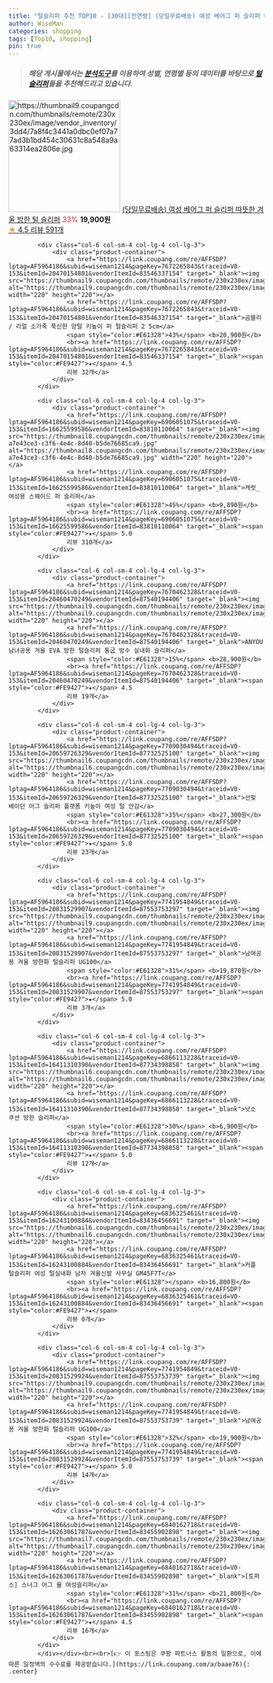 ```yaml
---
title: "털슬리퍼 추천 TOP10 - [30대][전연령] (당일무료배송) 여성 베어그 퍼 슬리퍼 따뜻한 겨울 방한 털 슬리퍼"
author: WiseMan
categories: shopping
tags: [Top10, shopping]
pin: true
---
```


> ##### 해당 게시물에서는 [**분석도구**](https://itemscout.io/)를 이용하여 **성별**, **연령별** 등의 데이터를 바탕으로 [**털슬리퍼**](https://link.coupang.com/a/baae76)들을 추천해드리고 있습니다.
<div class="container"><div class="row">
            <div class="col-6 col-sm-4 col-lg-4 col-lg-3">
                <div class="product-container">
                    <a href="https://link.coupang.com/re/AFFSDP?lptag=AF5964186&subid=wiseman1214&pageKey=6859457181&traceid=V0-153&itemId=16370925330&vendorItemId=83562441394" target="_blank"><img src="https://thumbnail9.coupangcdn.com/thumbnails/remote/230x230ex/image/vendor_inventory/3dd4/7a8f4c3441a0dbc0ef07a77ad3b1bd454c30631c8a548a9a63314ea2806e.jpg" alt="https://thumbnail9.coupangcdn.com/thumbnails/remote/230x230ex/image/vendor_inventory/3dd4/7a8f4c3441a0dbc0ef07a77ad3b1bd454c30631c8a548a9a63314ea2806e.jpg" width="220" height="220"></a>
                    <a href="https://link.coupang.com/re/AFFSDP?lptag=AF5964186&subid=wiseman1214&pageKey=6859457181&traceid=V0-153&itemId=16370925330&vendorItemId=83562441394" target="_blank">(당일무료배송) 여성 베어그 퍼 슬리퍼 따뜻한 겨울 방한 털 슬리퍼</a>
                    <span style="color:#E61328">33%</span> <b>19,900원</b>
                    <br><a href="https://link.coupang.com/re/AFFSDP?lptag=AF5964186&subid=wiseman1214&pageKey=6859457181&traceid=V0-153&itemId=16370925330&vendorItemId=83562441394" target="_blank"><span style="color:#FE9427">★</span> 4.5
                    리뷰 591개</a>
                </div>
            </div>
            
            <div class="col-6 col-sm-4 col-lg-4 col-lg-3">
                <div class="product-container">
                    <a href="https://link.coupang.com/re/AFFSDP?lptag=AF5964186&subid=wiseman1214&pageKey=7672265843&traceid=V0-153&itemId=20470154801&vendorItemId=83546337154" target="_blank"><img src="https://thumbnail9.coupangcdn.com/thumbnails/remote/230x230ex/image/vendor_inventory/8963/8a28ead34ef49cf2e03121346ddc1af10f7bbae26d1656a4238f1b5cfe40.jpg" alt="https://thumbnail9.coupangcdn.com/thumbnails/remote/230x230ex/image/vendor_inventory/8963/8a28ead34ef49cf2e03121346ddc1af10f7bbae26d1656a4238f1b5cfe40.jpg" width="220" height="220"></a>
                    <a href="https://link.coupang.com/re/AFFSDP?lptag=AF5964186&subid=wiseman1214&pageKey=7672265843&traceid=V0-153&itemId=20470154801&vendorItemId=83546337154" target="_blank">곰블리 / 리얼 소가죽 푹신한 양털 키높이 퍼 털슬리퍼 2 5cm</a>
                    <span style="color:#E61328">43%</span> <b>20,900원</b>
                    <br><a href="https://link.coupang.com/re/AFFSDP?lptag=AF5964186&subid=wiseman1214&pageKey=7672265843&traceid=V0-153&itemId=20470154801&vendorItemId=83546337154" target="_blank"><span style="color:#FE9427">★</span> 4.5
                    리뷰 32개</a>
                </div>
            </div>
            
            <div class="col-6 col-sm-4 col-lg-4 col-lg-3">
                <div class="product-container">
                    <a href="https://link.coupang.com/re/AFFSDP?lptag=AF5964186&subid=wiseman1214&pageKey=6906051075&traceid=V0-153&itemId=16625599586&vendorItemId=83810110064" target="_blank"><img src="https://thumbnail8.coupangcdn.com/thumbnails/remote/230x230ex/image/retail/images/3786640040979570-a7e43ce3-c3f6-4e4c-8d40-b5de76685ca9.jpg" alt="https://thumbnail8.coupangcdn.com/thumbnails/remote/230x230ex/image/retail/images/3786640040979570-a7e43ce3-c3f6-4e4c-8d40-b5de76685ca9.jpg" width="220" height="220"></a>
                    <a href="https://link.coupang.com/re/AFFSDP?lptag=AF5964186&subid=wiseman1214&pageKey=6906051075&traceid=V0-153&itemId=16625599586&vendorItemId=83810110064" target="_blank">캐럿_여성용 스웨이드 퍼 슬리퍼</a>
                    <span style="color:#E61328">45%</span> <b>9,890원</b>
                    <br><a href="https://link.coupang.com/re/AFFSDP?lptag=AF5964186&subid=wiseman1214&pageKey=6906051075&traceid=V0-153&itemId=16625599586&vendorItemId=83810110064" target="_blank"><span style="color:#FE9427">★</span> 5.0
                    리뷰 310개</a>
                </div>
            </div>
            
            <div class="col-6 col-sm-4 col-lg-4 col-lg-3">
                <div class="product-container">
                    <a href="https://link.coupang.com/re/AFFSDP?lptag=AF5964186&subid=wiseman1214&pageKey=7670462328&traceid=V0-153&itemId=20460470249&vendorItemId=87540194406" target="_blank"><img src="https://thumbnail9.coupangcdn.com/thumbnails/remote/230x230ex/image/vendor_inventory/188d/f5be63b6d04f585816f32af79deffd062f724bbc91e1b46c95a1d618536e.jpg" alt="https://thumbnail9.coupangcdn.com/thumbnails/remote/230x230ex/image/vendor_inventory/188d/f5be63b6d04f585816f32af79deffd062f724bbc91e1b46c95a1d618536e.jpg" width="220" height="220"></a>
                    <a href="https://link.coupang.com/re/AFFSDP?lptag=AF5964186&subid=wiseman1214&pageKey=7670462328&traceid=V0-153&itemId=20460470249&vendorItemId=87540194406" target="_blank">ANYOU 남녀공용 겨울 EVA 방한 털슬리퍼 통굽 방수 실내화 슬리퍼</a>
                    <span style="color:#E61328">15%</span> <b>28,900원</b>
                    <br><a href="https://link.coupang.com/re/AFFSDP?lptag=AF5964186&subid=wiseman1214&pageKey=7670462328&traceid=V0-153&itemId=20460470249&vendorItemId=87540194406" target="_blank"><span style="color:#FE9427">★</span> 4.5
                    리뷰 19개</a>
                </div>
            </div>
            
            <div class="col-6 col-sm-4 col-lg-4 col-lg-3">
                <div class="product-container">
                    <a href="https://link.coupang.com/re/AFFSDP?lptag=AF5964186&subid=wiseman1214&pageKey=7709030494&traceid=V0-153&itemId=20659726329&vendorItemId=87732525100" target="_blank"><img src="https://thumbnail6.coupangcdn.com/thumbnails/remote/230x230ex/image/vendor_inventory/5282/640d153999dfb58eb81c573b25d089574c949260e7d6e4a4d4b7f9a2aa5e.jpg" alt="https://thumbnail6.coupangcdn.com/thumbnails/remote/230x230ex/image/vendor_inventory/5282/640d153999dfb58eb81c573b25d089574c949260e7d6e4a4d4b7f9a2aa5e.jpg" width="220" height="220"></a>
                    <a href="https://link.coupang.com/re/AFFSDP?lptag=AF5964186&subid=wiseman1214&pageKey=7709030494&traceid=V0-153&itemId=20659726329&vendorItemId=87732525100" target="_blank">선빛 베이던 어그 슬리퍼 플랫폼 키높이 여성 털 안감</a>
                    <span style="color:#E61328">35%</span> <b>27,300원</b>
                    <br><a href="https://link.coupang.com/re/AFFSDP?lptag=AF5964186&subid=wiseman1214&pageKey=7709030494&traceid=V0-153&itemId=20659726329&vendorItemId=87732525100" target="_blank"><span style="color:#FE9427">★</span> 5.0
                    리뷰 23개</a>
                </div>
            </div>
            
            <div class="col-6 col-sm-4 col-lg-4 col-lg-3">
                <div class="product-container">
                    <a href="https://link.coupang.com/re/AFFSDP?lptag=AF5964186&subid=wiseman1214&pageKey=7741954849&traceid=V0-153&itemId=20831529907&vendorItemId=87553753297" target="_blank"><img src="https://thumbnail9.coupangcdn.com/thumbnails/remote/230x230ex/image/vendor_inventory/972f/566907c1cea6dd95d2a9977a0f9e87b6af2f1c58a297a6afb256b205054a.jpg" alt="https://thumbnail9.coupangcdn.com/thumbnails/remote/230x230ex/image/vendor_inventory/972f/566907c1cea6dd95d2a9977a0f9e87b6af2f1c58a297a6afb256b205054a.jpg" width="220" height="220"></a>
                    <a href="https://link.coupang.com/re/AFFSDP?lptag=AF5964186&subid=wiseman1214&pageKey=7741954849&traceid=V0-153&itemId=20831529907&vendorItemId=87553753297" target="_blank">남여공용 겨울 방한화 털슬리퍼 UG100</a>
                    <span style="color:#E61328">31%</span> <b>19,870원</b>
                    <br><a href="https://link.coupang.com/re/AFFSDP?lptag=AF5964186&subid=wiseman1214&pageKey=7741954849&traceid=V0-153&itemId=20831529907&vendorItemId=87553753297" target="_blank"><span style="color:#FE9427">★</span> 5.0
                    리뷰 3개</a>
                </div>
            </div>
            
            <div class="col-6 col-sm-4 col-lg-4 col-lg-3">
                <div class="product-container">
                    <a href="https://link.coupang.com/re/AFFSDP?lptag=AF5964186&subid=wiseman1214&pageKey=6866113228&traceid=V0-153&itemId=16411310390&vendorItemId=87734398858" target="_blank"><img src="https://thumbnail6.coupangcdn.com/thumbnails/remote/230x230ex/image/vendor_inventory/c3bb/60433b57c88060c49215db17eb9cb852c55650b67932a9f24812c6ec0024.jpg" alt="https://thumbnail6.coupangcdn.com/thumbnails/remote/230x230ex/image/vendor_inventory/c3bb/60433b57c88060c49215db17eb9cb852c55650b67932a9f24812c6ec0024.jpg" width="220" height="220"></a>
                    <a href="https://link.coupang.com/re/AFFSDP?lptag=AF5964186&subid=wiseman1214&pageKey=6866113228&traceid=V0-153&itemId=16411310390&vendorItemId=87734398858" target="_blank">낫소 쿠션 방한 슬리퍼</a>
                    <span style="color:#E61328">30%</span> <b>6,900원</b>
                    <br><a href="https://link.coupang.com/re/AFFSDP?lptag=AF5964186&subid=wiseman1214&pageKey=6866113228&traceid=V0-153&itemId=16411310390&vendorItemId=87734398858" target="_blank"><span style="color:#FE9427">★</span> 5.0
                    리뷰 12개</a>
                </div>
            </div>
            
            <div class="col-6 col-sm-4 col-lg-4 col-lg-3">
                <div class="product-container">
                    <a href="https://link.coupang.com/re/AFFSDP?lptag=AF5964186&subid=wiseman1214&pageKey=6836325461&traceid=V0-153&itemId=16243100884&vendorItemId=83436456691" target="_blank"><img src="https://thumbnail6.coupangcdn.com/thumbnails/remote/230x230ex/image/vendor_inventory/1661/9f331b82a786da14ca5b1c18e51710826d77c74ab457fea270125f310c65.jpg" alt="https://thumbnail6.coupangcdn.com/thumbnails/remote/230x230ex/image/vendor_inventory/1661/9f331b82a786da14ca5b1c18e51710826d77c74ab457fea270125f310c65.jpg" width="220" height="220"></a>
                    <a href="https://link.coupang.com/re/AFFSDP?lptag=AF5964186&subid=wiseman1214&pageKey=6836325461&traceid=V0-153&itemId=16243100884&vendorItemId=83436456691" target="_blank">커플 털슬리퍼 여성 털실내화 남자 겨울신발 사무실 GM45F7T</a>
                    <span style="color:#E61328"></span> <b>16,800원</b>
                    <br><a href="https://link.coupang.com/re/AFFSDP?lptag=AF5964186&subid=wiseman1214&pageKey=6836325461&traceid=V0-153&itemId=16243100884&vendorItemId=83436456691" target="_blank"><span style="color:#FE9427">★</span> 
                    리뷰 0개</a>
                </div>
            </div>
            
            <div class="col-6 col-sm-4 col-lg-4 col-lg-3">
                <div class="product-container">
                    <a href="https://link.coupang.com/re/AFFSDP?lptag=AF5964186&subid=wiseman1214&pageKey=7741954849&traceid=V0-153&itemId=20831529924&vendorItemId=87553753739" target="_blank"><img src="https://thumbnail9.coupangcdn.com/thumbnails/remote/230x230ex/image/vendor_inventory/3baf/bfae6aefe8347e8720c993f426f4f649ed3c7fa967e0d210dbabf26df346.jpg" alt="https://thumbnail9.coupangcdn.com/thumbnails/remote/230x230ex/image/vendor_inventory/3baf/bfae6aefe8347e8720c993f426f4f649ed3c7fa967e0d210dbabf26df346.jpg" width="220" height="220"></a>
                    <a href="https://link.coupang.com/re/AFFSDP?lptag=AF5964186&subid=wiseman1214&pageKey=7741954849&traceid=V0-153&itemId=20831529924&vendorItemId=87553753739" target="_blank">남여공용 겨울 방한화 털슬리퍼 UG100</a>
                    <span style="color:#E61328">32%</span> <b>19,900원</b>
                    <br><a href="https://link.coupang.com/re/AFFSDP?lptag=AF5964186&subid=wiseman1214&pageKey=7741954849&traceid=V0-153&itemId=20831529924&vendorItemId=87553753739" target="_blank"><span style="color:#FE9427">★</span> 5.0
                    리뷰 14개</a>
                </div>
            </div>
            
            <div class="col-6 col-sm-4 col-lg-4 col-lg-3">
                <div class="product-container">
                    <a href="https://link.coupang.com/re/AFFSDP?lptag=AF5964186&subid=wiseman1214&pageKey=6840162718&traceid=V0-153&itemId=16263061787&vendorItemId=83455902898" target="_blank"><img src="https://thumbnail7.coupangcdn.com/thumbnails/remote/230x230ex/image/vendor_inventory/7bfb/dd3c94eb7103949cf83aa9357990dc8683ed4d5faea1a14aa8a51b119393.jpg" alt="https://thumbnail7.coupangcdn.com/thumbnails/remote/230x230ex/image/vendor_inventory/7bfb/dd3c94eb7103949cf83aa9357990dc8683ed4d5faea1a14aa8a51b119393.jpg" width="220" height="220"></a>
                    <a href="https://link.coupang.com/re/AFFSDP?lptag=AF5964186&subid=wiseman1214&pageKey=6840162718&traceid=V0-153&itemId=16263061787&vendorItemId=83455902898" target="_blank">[토퍼스] 스너그 어그 뮬 여성슬리퍼</a>
                    <span style="color:#E61328">31%</span> <b>21,800원</b>
                    <br><a href="https://link.coupang.com/re/AFFSDP?lptag=AF5964186&subid=wiseman1214&pageKey=6840162718&traceid=V0-153&itemId=16263061787&vendorItemId=83455902898" target="_blank"><span style="color:#FE9427">★</span> 4.5
                    리뷰 16개</a>
                </div>
            </div>
            </div></div><br><br>[👉 이 포스팅은 쿠팡 파트너스 활동의 일환으로, 이에 따른 일정액의 수수료를 제공받습니다.](https://link.coupang.com/a/baae76){: .center}